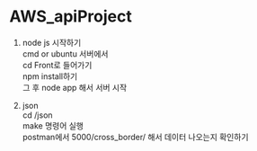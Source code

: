 # AWS_apiProject

1. node js 시작하기
   <br>cmd or ubuntu 서버에서
   <br>cd Front로 들어가기
   <br>npm install하기
   <br>그 후 node app 해서 서버 시작

2. json
   <br>cd /json
   <br>make 명령어 실행
   <br>postman에서 5000/cross_border/ 해서 데이터 나오는지 확인하기
